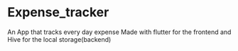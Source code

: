 # Expense_tracker

An App that tracks every day expense
Made with flutter for the frontend 
and Hive for the local storage(backend)
